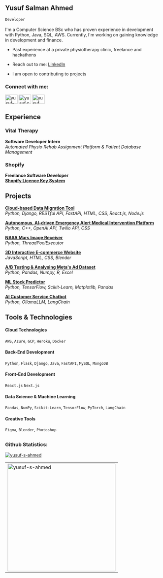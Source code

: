 <h2 align="left">Yusuf Salman Ahmed</h2>

<code>Developer</code>
<br><br>
I'm a Computer Science BSc who has proven experience in development with Python, Java, SQL, AWS. Currently, I'm working on gaining knowledge in development and finance.

- Past experience at a private physiotherapy clinic, freelance and hackathons

- Reach out to me: [LinkedIn](https://www.linkedin.com/in/yusuf-s-ahmed)

- I am open to contributing to projects  
  
<h3 align="left">Connect with me:</h3>
<p align="left">
<a href="https://linkedin.com/in/yusuf-s-ahmed" target="blank"><img align="center" src="https://raw.githubusercontent.com/rahuldkjain/github-profile-readme-generator/master/src/images/icons/Social/linked-in-alt.svg" alt="yusuf-s-ahmed" height="30" width="40" /></a>
<a href="https://instagram.com/yusuf.creates" target="blank"><img align="center" src="https://raw.githubusercontent.com/rahuldkjain/github-profile-readme-generator/master/src/images/icons/Social/instagram.svg" alt="yusuf.creates" height="30" width="40" /></a>
<a href="https://www.youtube.com/channel/UCA27kkKbT5etBPYBd070PhA" target="blank"><img align="center" src="https://raw.githubusercontent.com/rahuldkjain/github-profile-readme-generator/master/src/images/icons/Social/youtube.svg" alt="yusuf creates" height="30" width="40" /></a>
</p>

## Experience  

### Vital Therapy  
**Software Developer Intern**  
*Automated Physio Rehab Assignment Platform & Patient Database Management*


### Shopify  
**Freelance Software Developer**  
[**Shopify Licence Key System**](https://github.com/yusuf-ahmed-5/Shopify-Theme-Security-System/tree/main)  


## Projects  


[**Cloud-based Data Migration Tool**](https://github.com/yusuf-s-ahmed/Cloud-Data-Migration-Tool)  
*Python, Django, RESTful API, FastAPI, HTML, CSS, React.js, Node.js*  

[**Autonomous, AI-driven Emergency Alert Medical Intervention Platform**](https://github.com/yusuf-s-ahmed/HeartGuard)  
*Python, C++, OpenAI API, Twilio API, CSS*

[**NASA Mars Image Receiver**](https://github.com/yusuf-ahmed-5/NASA-Mars-Rover-Image-Receiver)  
*Python, ThreadPoolExecutor*  

[**3D Interactive E-commerce Website**](https://github.com/yusuf-ahmed-5/3D-Ecommerce-Website)  
*JavaScript, HTML, CSS, Blender*  



[**A/B Testing & Analysing Meta's Ad Dataset**](https://github.com/yusuf-ahmed-5/Meta-Dataset-Analysis)  
*Python, Pandas, Numpy, R, Excel*  




[**ML Stock Predictor**](https://github.com/yusuf-ahmed-5/Machine-Learning-Stock-Predictor)  
*Python, TensorFlow, Scikit-Learn, Matplotlib, Pandas*  

[**AI Customer Service Chatbot**](https://github.com/yusuf-ahmed-5/AI-Customer-Service-ChatBot)  
*Python, OllamaLLM, LangChain*  



## Tools & Technologies 


<!-- Cloud Technologies -->
<h4 align="left">Cloud Technologies</h4>
<code>AWS</code>, <code>Azure</code>, <code>GCP</code>, <code>Heroku</code>, <code>Docker</code>

<!-- Back-End Development -->
<h4 align="left">Back-End Development</h4>
<code>Python</code>, <code>Flask</code>, <code>Django</code>, <code>Java</code>, <code>FastAPI</code>, <code>MySQL</code>, <code>MongoDB</code>

<!-- Front-End Development -->
<h4 align="left">Front-End Development</h4>
<code>React.js</code> <code>Next.js</code>

<!-- Data Science & Machine Learning -->
<h4 align="left">Data Science & Machine Learning</h4>
<code>Pandas</code>, <code>NumPy</code>, <code>Scikit-Learn</code>, <code>TensorFlow</code>, <code>PyTorch</code>, <code>LangChain</code>

<!-- Creative Tools -->
<h4 align="left">Creative Tools</h4>
<code>Figma</code>, <code>Blender</code>, <code>Photoshop</code>


## 


<h3 align="left">Github Statistics:</h3>

<p align="left"> 
  <a href="https://github.com/ryo-ma/github-profile-trophy">
    <img src="https://github-profile-trophy.vercel.app/?username=yusuf-s-ahmed&theme=dark_dimmed&column=2&title=Commits,Repositories" alt="yusuf-s-ahmed" />
  </a> 
</p>



<!-- Most Used Languages and Total Contributions -->
<table>
  <tr>
    <td><img align="center" src="https://github-readme-stats.vercel.app/api/top-langs?username=yusuf-s-ahmed&show_icons=true&locale=en&layout=compact&hide_title=true&theme=dark" alt="yusuf-s-ahmed" width="350" /></td>
  </tr>
</table>
